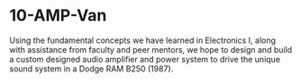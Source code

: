 # 10-AMP-Van
Using the fundamental concepts we have learned in Electronics I, along with assistance from faculty and peer mentors, we hope to design and build a custom designed audio amplifier and power system to drive the unique sound system in a Dodge RAM B250 (1987).
